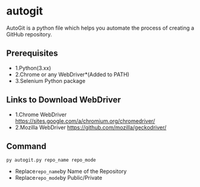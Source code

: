 # autogit
AutoGit is a python file which helps you automate the process of creating a GitHub repository.
## Prerequisites
- 1.Python(3.xx)
- 2.Chrome or any WebDriver*(Added to PATH)
- 3.Selenium Python package
## Links to Download WebDriver
- 1.Chrome WebDriver https://sites.google.com/a/chromium.org/chromedriver/
- 2.Mozilla WebDriver https://github.com/mozilla/geckodriver/
## Command
`py autogit.py repo_name repo_mode`
- Replace`repo_name`by Name of the Repository
- Replace`repo_mode`by Public/Private
